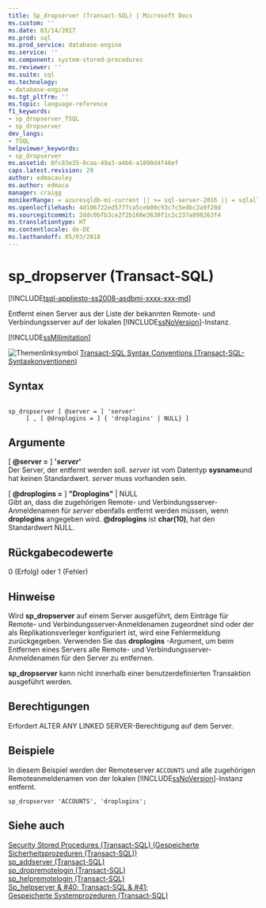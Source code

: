 ```yaml
---
title: Sp_dropserver (Transact-SQL) | Microsoft Docs
ms.custom: ''
ms.date: 03/14/2017
ms.prod: sql
ms.prod_service: database-engine
ms.service: ''
ms.component: system-stored-procedures
ms.reviewer: ''
ms.suite: sql
ms.technology:
- database-engine
ms.tgt_pltfrm: ''
ms.topic: language-reference
f1_keywords:
- sp_dropserver_TSQL
- sp_dropserver
dev_langs:
- TSQL
helpviewer_keywords:
- sp_dropserver
ms.assetid: 0fc83e35-0caa-49a3-a4b6-a1890d4f46ef
caps.latest.revision: 29
author: edmacauley
ms.author: edmaca
manager: craigg
monikerRange: = azuresqldb-mi-current || >= sql-server-2016 || = sqlallproducts-allversions
ms.openlocfilehash: 4d106722ed5777ca5ceb00c93c7c5edbc2a9f20d
ms.sourcegitcommit: 2ddc0bfb3ce2f2b160e3638f1c2c237a898263f4
ms.translationtype: HT
ms.contentlocale: de-DE
ms.lasthandoff: 05/03/2018
---
```

# <a name="spdropserver-transact-sql"></a>sp_dropserver (Transact-SQL)
[!INCLUDE[tsql-appliesto-ss2008-asdbmi-xxxx-xxx-md](../../includes/tsql-appliesto-ss2008-asdbmi-xxxx-xxx-md.md)]

  Entfernt einen Server aus der Liste der bekannten Remote- und Verbindungsserver auf der lokalen [!INCLUDE[ssNoVersion](../../includes/ssnoversion-md.md)]-Instanz.  
  
[!INCLUDE[ssMIlimitation](../../includes/sql-db-mi-limitation.md)]

 ![Themenlinksymbol](../../database-engine/configure-windows/media/topic-link.gif "Topic link icon") [Transact-SQL Syntax Conventions (Transact-SQL-Syntaxkonventionen)](../../t-sql/language-elements/transact-sql-syntax-conventions-transact-sql.md)
  
## <a name="syntax"></a>Syntax  
  
```  
  
sp_dropserver [ @server = ] 'server'   
     [ , [ @droplogins = ] { 'droplogins' | NULL} ]  
```  
  
## <a name="arguments"></a>Argumente  
 [ **@server =** ] **'***server***'**  
 Der Server, der entfernt werden soll. *server* ist vom Datentyp **sysname**und hat keinen Standardwert. *server* muss vorhanden sein.  
  
 [  **@droplogins =** ] **"Droplogins"** | NULL  
 Gibt an, dass die zugehörigen Remote- und Verbindungsserver-Anmeldenamen für *server* ebenfalls entfernt werden müssen, wenn **droplogins** angegeben wird. **@droplogins** ist **char(10)**, hat den Standardwert NULL.  
  
## <a name="return-code-values"></a>Rückgabecodewerte  
 0 (Erfolg) oder 1 (Fehler)  
  
## <a name="remarks"></a>Hinweise  
 Wird **sp_dropserver** auf einem Server ausgeführt, dem Einträge für Remote- und Verbindungsserver-Anmeldenamen zugeordnet sind oder der als Replikationsverleger konfiguriert ist, wird eine Fehlermeldung zurückgegeben. Verwenden Sie das **droplogins** -Argument, um beim Entfernen eines Servers alle Remote- und Verbindungsserver-Anmeldenamen für den Server zu entfernen.  
  
 **sp_dropserver** kann nicht innerhalb einer benutzerdefinierten Transaktion ausgeführt werden.  
  
## <a name="permissions"></a>Berechtigungen  
 Erfordert ALTER ANY LINKED SERVER-Berechtigung auf dem Server.  
  
## <a name="examples"></a>Beispiele  
 In diesem Beispiel werden der Remoteserver `ACCOUNTS` und alle zugehörigen Remoteanmeldenamen von der lokalen [!INCLUDE[ssNoVersion](../../includes/ssnoversion-md.md)]-Instanz entfernt.  
  
```  
sp_dropserver 'ACCOUNTS', 'droplogins';  
```  
  
## <a name="see-also"></a>Siehe auch  
 [Security Stored Procedures &#40;Transact-SQL&#41; (Gespeicherte Sicherheitsprozeduren (Transact-SQL))](../../relational-databases/system-stored-procedures/security-stored-procedures-transact-sql.md)   
 [sp_addserver &#40;Transact-SQL&#41;](../../relational-databases/system-stored-procedures/sp-addserver-transact-sql.md)   
 [sp_dropremotelogin &#40;Transact-SQL&#41;](../../relational-databases/system-stored-procedures/sp-dropremotelogin-transact-sql.md)   
 [sp_helpremotelogin &#40;Transact-SQL&#41;](../../relational-databases/system-stored-procedures/sp-helpremotelogin-transact-sql.md)   
 [Sp_helpserver & #40; Transact-SQL & #41;](../../relational-databases/system-stored-procedures/sp-helpserver-transact-sql.md)   
 [Gespeicherte Systemprozeduren &#40;Transact-SQL&#41;](../../relational-databases/system-stored-procedures/system-stored-procedures-transact-sql.md)  
  
  
